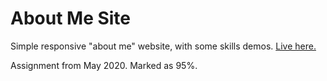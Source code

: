 # About Me Site
 Simple responsive "about me" website, with some skills demos. [Live here.](https://assignment-samp.firebaseapp.com/)

Assignment from May 2020. Marked as 95%.
